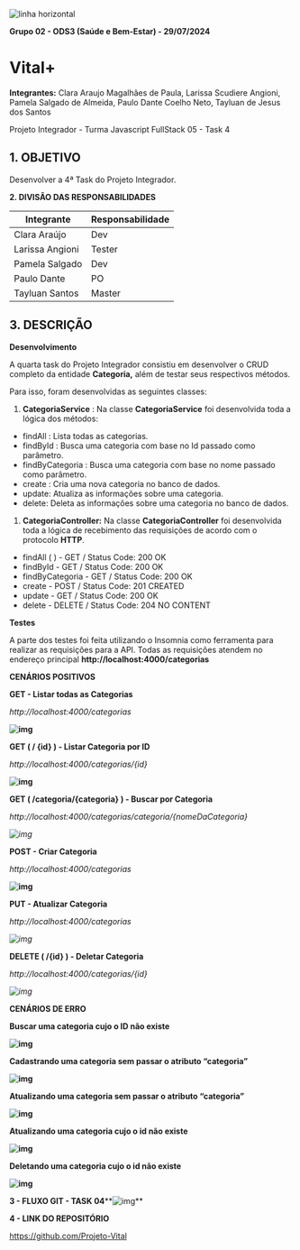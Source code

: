 ![linha horizontal](https://lh7-rt.googleusercontent.com/docsz/AD_4nXcltJVGcQCxU3O7Df4woWd_Smrs513ZBzjbWw8nVlE13Z6Ke_2HuCIWIkIVz0NseTTGDGuZ8fGfjY-XyJU2pj6lRCLu5xfETqz0RY3OLKXTf46yMxI58Wp0olynsReeSEYqGAIHbXzdlBjVKtUIZpKzChy1lmSpvYC1dMqckNpupoK6tzZMeQ?key=QvFIoJu-lCkrbQ1nybjL8g)

**Grupo 02 - ODS3 (Saúde e Bem-Estar) - 29/07/2024**

# **Vital+**

**Integrantes:** Clara Araujo Magalhães de Paula, Larissa Scudiere Angioni, Pamela Salgado de Almeida, Paulo Dante Coelho Neto, Tayluan de Jesus dos Santos

Projeto Integrador - Turma Javascript FullStack 05 - Task 4

## **1. OBJETIVO**

Desenvolver a 4ª Task do Projeto Integrador.

**2. DIVISÃO DAS RESPONSABILIDADES** 

| **Integrante**  | **Responsabilidade** |
| --------------- | -------------------- |
| Clara Araújo    | Dev                  |
| Larissa Angioni | Tester               |
| Pamela Salgado  | Dev                  |
| Paulo Dante     | PO                   |
| Tayluan Santos  | Master               |

## **3. DESCRIÇÃO**

**Desenvolvimento**

A quarta task do Projeto Integrador consistiu em desenvolver o CRUD completo da entidade **Categoria,** além de testar seus respectivos métodos.

Para isso, foram desenvolvidas as seguintes classes:

1. **CategoriaService** : Na classe **CategoriaService** foi desenvolvida toda a lógica dos métodos:

- findAll : Lista todas as categorias.
- findById : Busca uma categoria com base no Id passado como parâmetro.
- findByCategoria : Busca uma categoria com base no nome passado como parâmetro.
- create : Cria uma nova categoria no banco de dados. 
- update: Atualiza as informações sobre uma categoria.
- delete: Deleta as informações sobre uma categoria no banco de dados.

1. **CategoriaController:** Na classe **CategoriaController** foi desenvolvida toda a lógica de recebimento das requisições de acordo com o protocolo **HTTP**.

- findAll ( ) - GET / Status Code: 200 OK
- findById - GET / Status Code: 200 OK
- findByCategoria - GET / Status Code: 200 OK
- create - POST / Status Code: 201 CREATED
- update - GET / Status Code: 200 OK
- delete - DELETE / Status Code: 204 NO CONTENT

**Testes**

A parte dos testes foi feita utilizando o Insomnia como ferramenta para realizar as requisições para a API. Todas as requisições atendem no endereço principal **http://localhost:4000/categorias**

**CENÁRIOS POSITIVOS**

**GET - Listar todas as Categorias** 

*http://localhost:4000/categorias*

**![img](https://lh7-rt.googleusercontent.com/docsz/AD_4nXdUYaG5RkejGjLDuyXwQ1kJLgxdcb1FJdmcoMBP5exn5jk7Pc5G3sWEUC1K4XylJTk8mOaTN5QsaSxcfBzxilCwyB-XkvB1yZvQTZXRmLHTVOFSrTYzrQjdSX6AdEcorfBgkqmljLXQmJle3YtzKwurNkF4mS0F-PCODDinBw_JBSuMFxbSD-w?key=QvFIoJu-lCkrbQ1nybjL8g)**

**GET ( / {id} ) - Listar Categoria por ID** 

*http://localhost:4000/categorias/{id}* 

**![img](https://lh7-rt.googleusercontent.com/docsz/AD_4nXdUYaG5RkejGjLDuyXwQ1kJLgxdcb1FJdmcoMBP5exn5jk7Pc5G3sWEUC1K4XylJTk8mOaTN5QsaSxcfBzxilCwyB-XkvB1yZvQTZXRmLHTVOFSrTYzrQjdSX6AdEcorfBgkqmljLXQmJle3YtzKwurNkF4mS0F-PCODDinBw_JBSuMFxbSD-w?key=QvFIoJu-lCkrbQ1nybjL8g)**

**GET ( /categoria/{categoria} ) - Buscar por Categoria**

*http://localhost:4000/categorias/categoria/{nomeDaCategoria}* 

*![img](https://lh7-rt.googleusercontent.com/docsz/AD_4nXcv0qWF6zEc3fQNEs0g2ekZhJEGcEIZdHusMHtIa4tY4FEtX4faEu8z5Oz-1028zftcS1FrsVt4f3ILgwtJKXcVSsCZ398Nv9BxQuno8bIwZlnk-usjE5mEvyVuar3SdctBDrRtY4grxUbyjSty1HzMaO1vatEnjV90MPD6lFohlqxf3KfwyZ8?key=QvFIoJu-lCkrbQ1nybjL8g)*

**POST - Criar Categoria** 

*http://localhost:4000/categorias*

**![img](https://lh7-rt.googleusercontent.com/docsz/AD_4nXcv0qWF6zEc3fQNEs0g2ekZhJEGcEIZdHusMHtIa4tY4FEtX4faEu8z5Oz-1028zftcS1FrsVt4f3ILgwtJKXcVSsCZ398Nv9BxQuno8bIwZlnk-usjE5mEvyVuar3SdctBDrRtY4grxUbyjSty1HzMaO1vatEnjV90MPD6lFohlqxf3KfwyZ8?key=QvFIoJu-lCkrbQ1nybjL8g)**

**PUT - Atualizar Categoria**

*http://localhost:4000/categorias*

*![img](https://lh7-rt.googleusercontent.com/docsz/AD_4nXchYrZ1dR4RaR1njx3Nx0488moB7kpopaYE3pC4b8VRoNqwLnjXjSksNW8D8CI_n--VGl4jAwSTTIXmvJMw4Qmngk1MAzxrELb1A18t24_2ffICqeX9Zql9jNrcBdxKcPWF8x-ciNRveYEEen_Axs2ltjoEwhpYTHjAQkR26zdmvH_vj6fFkw?key=QvFIoJu-lCkrbQ1nybjL8g)*

**DELETE ( /{id} ) - Deletar Categoria**

*http://localhost:4000/categorias/{id}*

*![img](https://lh7-rt.googleusercontent.com/docsz/AD_4nXe6XlgTC1p200hXIfkSt4npJZDUrphDSATmX4wv5jsM-QO_bKGEWUnLdhaggayvO-Ji6fe9XEAJY9NXKit1MmsQEZ3sg8pQj4ZkjoscD_3WzR5kshSQUU8SEEJQQZVr4odJzQiv0q4baElEPairDFH70d8MS5tkwXBZkzIvL8NK1p1KOBE9tn4?key=QvFIoJu-lCkrbQ1nybjL8g)*

**CENÁRIOS DE ERRO**

**Buscar uma categoria cujo o ID não existe**

**![img](https://lh7-rt.googleusercontent.com/docsz/AD_4nXemaALJrSIpGDZBrkjPlvXCfuFlIdeHAudL7gIMzgIYNFUgr3hE0950-cYIexduExwq3lJee1kAu7X4Qlpt2QTxWcmD-7EVKf2Nv04SiUPF1xvi37YTMm86oKWehmUeF1ZHS0pftA8Dmivc2RPIzCsuGg_X0_-yuykb3hWHMYUO3li0j6w2-90?key=QvFIoJu-lCkrbQ1nybjL8g)**

**Cadastrando uma categoria sem passar o atributo “categoria”**

**![img](https://lh7-rt.googleusercontent.com/docsz/AD_4nXfhMar-DheCdlK1yf8RKrfK7115QHgebtms-tOkRtvkKpO8EMqUWwb3nGbXPD4ZbtC0PaGADVv5tJKAvF6Gdn_s2r1hftcOmE1dwCYmF3Tp806iwxkydN_yKglKZPzQxGISideblOyttCxm_yKosm_0NVq5Ira3Itfy6sRXzUekRA72Me8ceQo?key=QvFIoJu-lCkrbQ1nybjL8g)**

**Atualizando uma categoria sem passar o atributo “categoria”**

**![img](https://lh7-rt.googleusercontent.com/docsz/AD_4nXdLeIC_mcBXqjnM_-qQ3iyyQKWKdI7su3F7K0gGF07QjDVBbk0vV8MdCNi5aNhNBfXwrtDLbEdVgG1d4GXl05ZCpru_MWO7MJKzxwjz3jCAdRp4SfEiSG9pjD8wR_AVPlqQQPCG2XSEJ-DL8M_79291kevSexaQruSmKeJ23Gynj90YU08Keg?key=QvFIoJu-lCkrbQ1nybjL8g)**

**Atualizando uma categoria cujo o id não existe**

**![img](https://lh7-rt.googleusercontent.com/docsz/AD_4nXc29NxV-T-9Z6J-7-G7MTNQjLz-4C2eN7tAJqTNcccehdY6E-2Y50HQC7wAZa5hOnXYB35Q-JP-uFrhrBgQLe2D6dSx-DTHfFPcbHjqee2x4P4S13_9F94oEcBW5o6pcyKWufsubyA-6wzrQLe6HQPRGGOP06jLaFvB9TBTuFzIzgoo1QlwBmA?key=QvFIoJu-lCkrbQ1nybjL8g)**

**Deletando uma categoria cujo o id não existe**

**![img](https://lh7-rt.googleusercontent.com/docsz/AD_4nXcSfKt0dOtC-m9bDoOzwdIQzcHVqtlscVAQGg-1sJQmgVJtWsdOt20Ga-kS9c56xS9hRDQs7p0TucxorCNZGvlnBRuqlqJDDvlm4JL6cw3_991ZtQDYT02QkYjftrol4c61xz2xI-zaJ6h1PPU48siSpalvMIDFSylx6lxXJaEZvD3cHvTGKUQ?key=QvFIoJu-lCkrbQ1nybjL8g)**

**3 - FLUXO GIT - TASK 04****![img](https://lh7-rt.googleusercontent.com/docsz/AD_4nXdUqnT_ag-mjmM7MPvtQXL3u6NUIcFL3KITM-hck5ht0O04nq72oK-7UVwgdlxSxvEdkT4qdVkVq6zyztRECsp9JT_Qpr1oC92MTluS6OLimdp1AzUkZbgYvBEpngJRlEV8J08_OpgokpIvHFpV31x6ctqCY9Cad9LCE0_VSDwtJbZs5q1Q52M?key=QvFIoJu-lCkrbQ1nybjL8g)**

**4 - LINK DO REPOSITÓRIO**

https://github.com/Projeto-Vital 